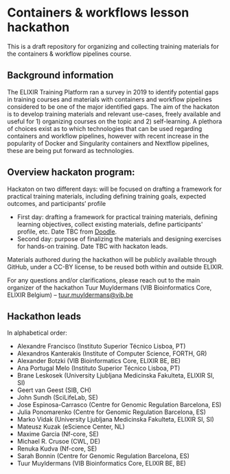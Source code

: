 # Containers & workflows lesson hackathon
This is a draft repository for organizing and collecting training materials for the containers &amp; workflow pipelines course. 

## Background information
The ELIXIR Training Platform ran a survey in 2019 to identify potential gaps in training courses and materials with containers and workflow pipelines considered to be one of the major identified gaps. The aim of the hackaton is to develop training materials and relevant use-cases, freely available and useful for 1) organizing courses on the topic and 2) self-learning. A plethora of choices exist as to which technologies that can be used regarding containers and workflow pipelines, however with recent increase in the popularity of Docker and Singularity containers and Nextflow pipelines, these are being put forward as technologies. 

## Overview hackaton program: 
Hackaton on two different days:
will be focused on drafting a framework for practical training materials, including defining training goals, expected outcomes, and participants’ profile
- First day: drafting a framework for practical training materials, defining learning objectives, collect existing materials, define participants' profile, etc. Date TBC from [Doodle](https://doodle.com/poll/6qk622ycr7hwxfxv?utm_source=poll&utm_medium=link). 
- Second day: purpose of finalizing the materials and designing exercises for hands-on training. Date TBC with hackaton leads. 

Materials authored during the hackathon will be publicly available through GitHub, under a CC-BY license, to be reused both within and outside ELIXIR.

For any questions and/or clarifications, please reach out to the main organizer of the hackathon Tuur Muyldermans (VIB Bioinformatics Core, ELIXIR Belgium) – tuur.muyldermans@vib.be

## Hackathon leads 
In alphabetical order:
- Alexandre Francisco (Instituto Superior Técnico Lisboa, PT)
- Alexandros Kanterakis (Institute of Computer Science, FORTH, GR)
- Alexander Botzki (VIB Bioinformatics Core, ELIXIR BE, BE)
- Ana Portugal Melo (Instituto Superior Técnico Lisboa, PT)
- Brane Leskosek (University Ljubljana Medicinska Fakulteta, ELIXIR SI, SI)
- Geert van Geest (SIB, CH)
- John Sundh (SciLifeLab, SE)
- Jose Espinosa-Carrasco (Centre for Genomic Regulation Barcelona, ES)
- Julia Ponomarenko (Centre for Genomic Regulation Barcelona, ES)
- Marko Vidak (University Ljubljana Medicinska Fakulteta, ELIXIR SI, SI)
- Mateusz Kuzak (eScience Center, NL)
- Maxime Garcia (Nf-core, SE)
- Michael R. Crusoe (CWL, DE)
- Renuka Kudva (Nf-core, SE)
- Sarah Bonnin (Centre for Genomic Regulation Barcelona, ES)
- Tuur Muyldermans (VIB Bioinformatics Core, ELIXIR BE, BE)
